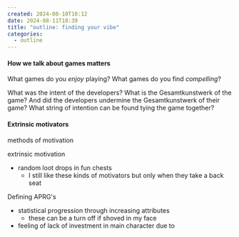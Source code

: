 ```yaml
---
created: 2024-08-10T10:12
date: 2024-08-11T18:39
title: "outline: finding your vibe"
categories:
  - outline
---
```

#### How we talk about games matters

What games do you *enjoy* playing?
What games do you find *compelling*?

What was the intent of the developers?
What is the Gesamtkunstwerk of the game?
And did the developers undermine the Gesamtkunstwerk of their game?
What string of intention can be found tying the game together?


#### Extrinsic motivators

methods of motivation

extrinsic motivation
- random loot drops in fun chests
	- I still like these kinds of motivators but only when they take a back seat

Defining APRG's
- statistical progression through increasing attributes
	- these can be a turn off if shoved in my face
- feeling of lack of investment in main character due to 